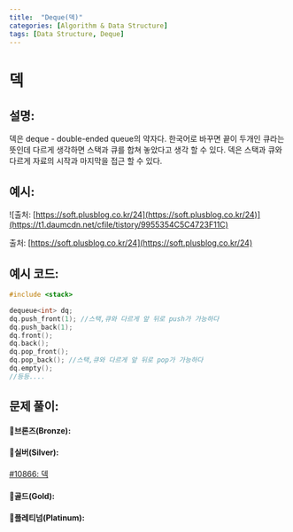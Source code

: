 ```yaml
---
title:  "Deque(덱)"
categories: [Algorithm & Data Structure]
tags: [Data Structure, Deque]
---
```

# 덱

## 설명:

덱은 deque - double-ended queue의 약자다. 한국어로 바꾸면 끝이 두개인 큐라는 뜻인데 다르게 생각하면 스택과 큐를 합쳐 놓았다고 생각 할 수 있다. 덱은 스택과 큐와 다르게 자료의 시작과 마지막을 접근 할 수 있다.

## 예시:

![출처: [https://soft.plusblog.co.kr/24](https://soft.plusblog.co.kr/24)](https://t1.daumcdn.net/cfile/tistory/9955354C5C4723F11C)

출처: [https://soft.plusblog.co.kr/24](https://soft.plusblog.co.kr/24)

## 예시 코드:

```cpp
#include <stack>

dequeue<int> dq;
dq.push_front(1); //스택,큐와 다르게 앞 뒤로 push가 가능하다
dq.push_back(1);
dq.front(); 
dq.back();
dq.pop_front();
dq.pop_back(); //스택,큐와 다르게 앞 뒤로 pop가 가능하다
dq.empty();
//등등....
```

## 문제 풀이:

#### 🥉브론즈(Bronze):

#### 🥈실버(Silver):

[#10866: 덱](/algorithm%20&%20data%20structure/10866-덱)

#### 🥇골드(Gold):

#### 👑플레티넘(Platinum):
